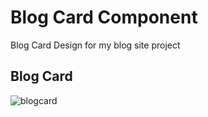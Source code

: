 # Blog Card Component
Blog Card Design for my blog site project
## Blog Card
![blogcard](https://github.com/user-attachments/assets/dfea69d8-45f5-46c9-bd9b-2c1de0176d93)
